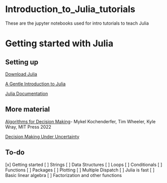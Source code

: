 # Introduction_to_Julia_tutorials
These are the jupyter notebooks used for intro tutorials to teach Julia

# Getting started with Julia

## Setting up
[Download Julia](https://julialang.org/downloads/)

[A Gentle Introduction to Julia](https://www.youtube.com/watch?v=4igzy3bGVkQ)

[Julia Documentation](https://docs.julialang.org/en/v1/)

## More material
[Algorithms for Decision Making](https://algorithmsbook.com)- Mykel Kochenderfer, Tim Wheeler, Kyle Wray, MIT Press 2022

[Decision Making Under Uncertainty](https://github.com/JuliaAcademy/Decision-Making-Under-Uncertainty)

## To-do

[x] Getting started
[ ] Strings
[ ] Data Structures
[ ] Loops
[ ] Conditionals
[ ] Functions
[ ] Packages
[ ] Plotting
[ ] Multiple Dispatch
[ ] Julia is fast
[ ] Basic linear algebra
[ ] Factorization and other functions
